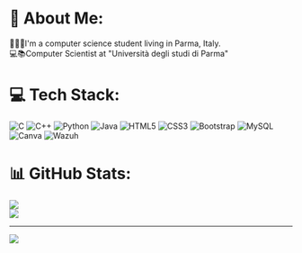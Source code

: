 # 💫 About Me:
👨🏻‍💻I'm a computer science student living in Parma, Italy.<br>💻📚Computer Scientist at "Università degli studi di Parma"


# 💻 Tech Stack:
![C](https://img.shields.io/badge/c-%2300599C.svg?style=flat&logo=c&logoColor=white) ![C++](https://img.shields.io/badge/c++-%2300599C.svg?style=flat&logo=c%2B%2B&logoColor=white) ![Python](https://img.shields.io/badge/python-3670A0?style=flat&logo=python&logoColor=ffdd54) ![Java](https://img.shields.io/badge/java-%23ED8B00.svg?style=flat&logo=java&logoColor=white) ![HTML5](https://img.shields.io/badge/html5-%23E34F26.svg?style=flat&logo=html5&logoColor=white) ![CSS3](https://img.shields.io/badge/css3-%231572B6.svg?style=flat&logo=css3&logoColor=white) ![Bootstrap](https://img.shields.io/badge/bootstrap-%23563D7C.svg?style=flat&logo=bootstrap&logoColor=white) ![MySQL](https://img.shields.io/badge/mysql-%2300f.svg?style=flat&logo=mysql&logoColor=white) ![Canva](https://img.shields.io/badge/Canva-%2300C4CC.svg?style=flat&logo=Canva&logoColor=white) ![Wazuh](https://img.shields.io/badge/-Wazuh-blue)
# 📊 GitHub Stats:
![](https://github-readme-stats.vercel.app/api?username=simonecandio&theme=dark&hide_border=false&include_all_commits=false&count_private=false)<br/>
![](https://github-readme-streak-stats.herokuapp.com/?user=simonecandio&theme=dark&hide_border=false)<br/>

---
[![](https://visitcount.itsvg.in/api?id=simonecandio&icon=0&color=1)](https://visitcount.itsvg.in)

<!-- Proudly created with GPRM ( https://gprm.itsvg.in ) -->
